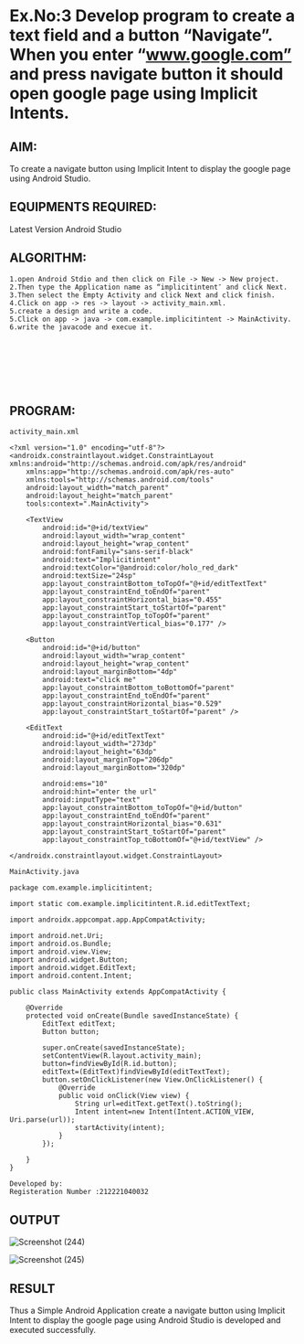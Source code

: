 # Ex.No:3 Develop program to create a text field and a button “Navigate”. When you enter “www.google.com” and press navigate button it should open google page using Implicit Intents.


## AIM:

To create a navigate button using Implicit Intent to display the google page using Android Studio.

## EQUIPMENTS REQUIRED:

Latest Version Android Studio

## ALGORITHM:
```
1.open Android Stdio and then click on File -> New -> New project.
2.Then type the Application name as “implicitintent″ and click Next. 
3.Then select the Empty Activity and click Next and click finish.
4.Click on app -> res -> layout -> activity_main.xml.
5.create a design and write a code.
5.Click on app -> java -> com.example.implicitintent -> MainActivity.
6.write the javacode and execue it.








```



## PROGRAM:
```
activity_main.xml

<?xml version="1.0" encoding="utf-8"?>
<androidx.constraintlayout.widget.ConstraintLayout xmlns:android="http://schemas.android.com/apk/res/android"
    xmlns:app="http://schemas.android.com/apk/res-auto"
    xmlns:tools="http://schemas.android.com/tools"
    android:layout_width="match_parent"
    android:layout_height="match_parent"
    tools:context=".MainActivity">

    <TextView
        android:id="@+id/textView"
        android:layout_width="wrap_content"
        android:layout_height="wrap_content"
        android:fontFamily="sans-serif-black"
        android:text="Implicitintent"
        android:textColor="@android:color/holo_red_dark"
        android:textSize="24sp"
        app:layout_constraintBottom_toTopOf="@+id/editTextText"
        app:layout_constraintEnd_toEndOf="parent"
        app:layout_constraintHorizontal_bias="0.455"
        app:layout_constraintStart_toStartOf="parent"
        app:layout_constraintTop_toTopOf="parent"
        app:layout_constraintVertical_bias="0.177" />

    <Button
        android:id="@+id/button"
        android:layout_width="wrap_content"
        android:layout_height="wrap_content"
        android:layout_marginBottom="4dp"
        android:text="click me"
        app:layout_constraintBottom_toBottomOf="parent"
        app:layout_constraintEnd_toEndOf="parent"
        app:layout_constraintHorizontal_bias="0.529"
        app:layout_constraintStart_toStartOf="parent" />

    <EditText
        android:id="@+id/editTextText"
        android:layout_width="273dp"
        android:layout_height="63dp"
        android:layout_marginTop="206dp"
        android:layout_marginBottom="320dp"

        android:ems="10"
        android:hint="enter the url"
        android:inputType="text"
        app:layout_constraintBottom_toTopOf="@+id/button"
        app:layout_constraintEnd_toEndOf="parent"
        app:layout_constraintHorizontal_bias="0.631"
        app:layout_constraintStart_toStartOf="parent"
        app:layout_constraintTop_toBottomOf="@+id/textView" />

</androidx.constraintlayout.widget.ConstraintLayout>

MainActivity.java

package com.example.implicitintent;

import static com.example.implicitintent.R.id.editTextText;

import androidx.appcompat.app.AppCompatActivity;

import android.net.Uri;
import android.os.Bundle;
import android.view.View;
import android.widget.Button;
import android.widget.EditText;
import android.content.Intent;

public class MainActivity extends AppCompatActivity {

    @Override
    protected void onCreate(Bundle savedInstanceState) {
        EditText editText;
        Button button;

        super.onCreate(savedInstanceState);
        setContentView(R.layout.activity_main);
        button=findViewById(R.id.button);
        editText=(EditText)findViewById(editTextText);
        button.setOnClickListener(new View.OnClickListener() {
            @Override
            public void onClick(View view) {
                String url=editText.getText().toString();
                Intent intent=new Intent(Intent.ACTION_VIEW, Uri.parse(url));
                startActivity(intent);
            }
        });

    }
}

Developed by:
Registeration Number :212221040032

```

## OUTPUT
![Screenshot (244)](https://github.com/chgeethika/Mobile-Application-Development/assets/142209368/db22709b-48f1-49da-bbc8-28f86ffe13a9)

![Screenshot (245)](https://github.com/chgeethika/Mobile-Application-Development/assets/142209368/97af88c4-c2b6-4204-a0c6-a71cec4cb8f6)




## RESULT
Thus a Simple Android Application create a navigate button using Implicit Intent to display the google page using Android Studio is developed and executed successfully.


